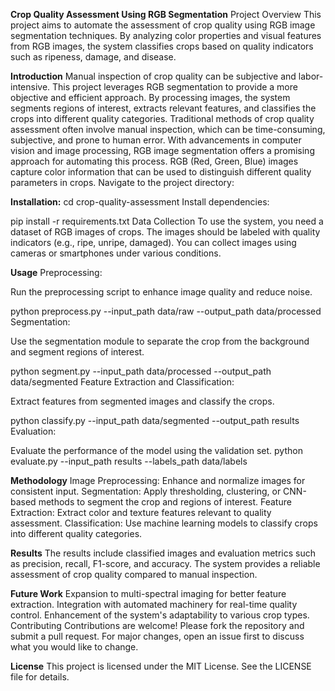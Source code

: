 **Crop Quality Assessment Using RGB Segmentation**
Project Overview
This project aims to automate the assessment of crop quality using RGB image segmentation techniques. By analyzing color properties and visual features from RGB images, the system classifies crops based on quality indicators such as ripeness, damage, and disease.


**Introduction**
Manual inspection of crop quality can be subjective and labor-intensive. This project leverages RGB segmentation to provide a more objective and efficient approach. By processing images, the system segments regions of interest, extracts relevant features, and classifies the crops into different quality categories.
Traditional methods of crop quality assessment often involve manual inspection, which can be time-consuming, subjective, and prone to human error. With advancements in computer vision and image processing, RGB image segmentation offers a promising approach for automating this process. RGB (Red, Green, Blue) images capture color information that can be used to distinguish different quality parameters in crops.
Navigate to the project directory:

**Installation:**
cd crop-quality-assessment
Install dependencies:

pip install -r requirements.txt
Data Collection
To use the system, you need a dataset of RGB images of crops. The images should be labeled with quality indicators (e.g., ripe, unripe, damaged). You can collect images using cameras or smartphones under various conditions.

**Usage**
Preprocessing:

Run the preprocessing script to enhance image quality and reduce noise.

python preprocess.py --input_path data/raw --output_path data/processed
Segmentation:

Use the segmentation module to separate the crop from the background and segment regions of interest.

python segment.py --input_path data/processed --output_path data/segmented
Feature Extraction and Classification:

Extract features from segmented images and classify the crops.

python classify.py --input_path data/segmented --output_path results
Evaluation:

Evaluate the performance of the model using the validation set.
python evaluate.py --input_path results --labels_path data/labels

**Methodology**
Image Preprocessing: Enhance and normalize images for consistent input.
Segmentation: Apply thresholding, clustering, or CNN-based methods to segment the crop and regions of interest.
Feature Extraction: Extract color and texture features relevant to quality assessment.
Classification: Use machine learning models to classify crops into different quality categories.

**Results**
The results include classified images and evaluation metrics such as precision, recall, F1-score, and accuracy. The system provides a reliable assessment of crop quality compared to manual inspection.

**Future Work**
Expansion to multi-spectral imaging for better feature extraction.
Integration with automated machinery for real-time quality control.
Enhancement of the system's adaptability to various crop types.
Contributing
Contributions are welcome! Please fork the repository and submit a pull request. For major changes, open an issue first to discuss what you would like to change.

**License**
This project is licensed under the MIT License. See the LICENSE file for details.

